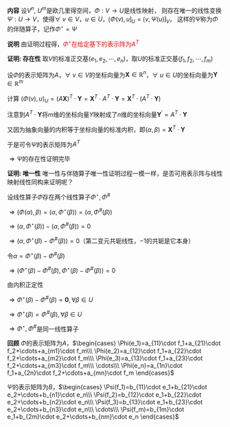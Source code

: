 **内容**
设$V^n,\ U^m$是欧几里得空间，$\Phi:V\to U$是线性映射，
则存在唯一的线性变换$\Psi:U\to V$，使得$\forall\ v\in V$，$u\in U$，$\lgroup\Phi(v),u\rgroup_U=\lgroup v,\Psi(u)\rgroup_V$，
这样的$\Psi$称为$\Phi$的伴随算子，记作$\Phi^\star=\Psi$

**说明**
由证明过程得，<font color=red>$\Phi^\star$在给定基下的表示阵为$A^T$</font>

**证明: 存在性**
取$V$的标准正交基$(e_1,e_2,\cdots,e_n)$，取$U$的标准正交基$(f_1,f_2,\cdots,f_m)$

设$\Phi$的表示矩阵为$A$，$\forall\ v\in V$的坐标向量为$\mathbf X\in\mathbb{R}^n$，$\forall\ u\in U$的坐标向量为$\mathbf Y\in\mathbb{R}^m$

计算 $(\Phi(v),u)_U=(A\mathbf X)^T\cdot\mathbf Y=\mathbf{X}^T\cdot A^T\cdot\mathbf Y=\mathbf{X}^T\cdot (A^T\cdot\mathbf Y)$

注意到$A^T\cdot\mathbf Y$将$m$维的坐标向量$Y$映射成了$n$维的坐标向量$\mathbf Y^\prime=A^T\cdot\mathbf Y$

又因为抽象向量的内积等于坐标向量的标准内积，即$(\alpha,\beta)=\mathbf X^T\cdot\mathbf Y$

于是可令$\Psi$的表示矩阵为$A^T$

$\Rightarrow\Psi$的存在性证明完毕

**证明: 唯一性**
唯一性与伴随算子唯一性证明过程一模一样，是否可用表示阵与线性映射线性同构来证明呢？

设线性算子$\Phi$存在两个线性算子$\Phi^\star,\Phi^{\#}$

$\Rightarrow(\Phi(\alpha),\beta)=(\alpha,\Phi^\star(\beta))=(\alpha,\Phi^{\#}(\beta))$

$\Rightarrow(\alpha,\Phi^\star(\beta))-(\alpha,\Phi^{\#}(\beta))=0$

$\Rightarrow(\alpha,\Phi^\star(\beta)-\Phi^{\#}(\beta))=0$（第二变元共轭线性，$-1$的共轭是它本身）

令$\alpha=\Phi^\star(\beta)-\Phi^{\#}(\beta)$

$\Rightarrow(\Phi^\star(\beta)-\Phi^{\#}(\beta),\Phi^\star(\beta)-\Phi^{\#}(\beta))=0$

由内积正定性

$\Rightarrow\Phi^\star(\beta)-\Phi^{\#}(\beta)=\mathbf0,\forall\beta\in U$

$\Rightarrow\Phi^\star(\beta)=\Phi^{\#}(\beta),\forall\beta\in U$

$\Rightarrow\Phi^\star,\Phi^{\#}$是同一线性算子

**回顾**
$\Phi$的表示矩阵为$A$，$\begin{cases}
\Phi(e_1)=a_{11}\cdot f_1+a_{21}\cdot f_2+\cdots+a_{m1}\cdot f_m\\\
\Phi(e_2)=a_{12}\cdot f_1+a_{22}\cdot f_2+\cdots+a_{m2}\cdot f_m\\\
\Phi(e_3)=a_{13}\cdot f_1+a_{23}\cdot f_2+\cdots+a_{m3}\cdot f_m\\\
\cdots\\\
\Phi(e_n)=a_{1n}\cdot f_1+a_{2n}\cdot f_2+\cdots+a_{mn}\cdot f_m
\end{cases}$

$\Psi$的表示矩阵为$B$，$\begin{cases}
\Psi(f_1)=b_{11}\cdot e_1+b_{21}\cdot e_2+\cdots+b_{n1}\cdot e_n\\\
\Psi(f_2)=b_{12}\cdot e_1+b_{22}\cdot e_2+\cdots+b_{n2}\cdot e_n\\\
\Psi(f_3)=b_{13}\cdot e_1+b_{23}\cdot e_2+\cdots+b_{n3}\cdot e_n\\\
\cdots\\\
\Psi(f_m)=b_{1m}\cdot e_1+b_{2m}\cdot e_2+\cdots+b_{nm}\cdot e_n
\end{cases}$
